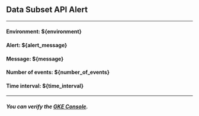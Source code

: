 ## Data Subset API Alert

---

#### Environment: ${environment}
#### Alert: ${alert_message}
#### Message: ${message}
#### Number of events: ${number_of_events}
#### Time interval: ${time_interval}

---

##### You can verify the [GKE Console](${data_subset_gke_console}).
